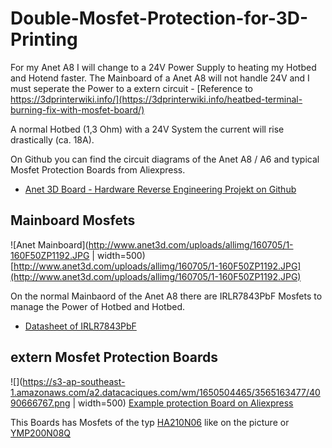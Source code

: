 # Double-Mosfet-Protection-for-3D-Printing

For my Anet A8 I will change to a 24V Power Supply to heating my Hotbed and Hotend faster.
The Mainboard of a Anet A8 will not handle 24V and I must seperate the Power to a extern circuit - [Reference to https://3dprinterwiki.info/](https://3dprinterwiki.info/heatbed-terminal-burning-fix-with-mosfet-board/)

A normal Hotbed (1,3 Ohm) with a 24V System the current will rise drastically (ca. 18A).

On Github you can find the circuit diagrams of the Anet A8 / A6 and typical Mosfet Protection Boards from Aliexpress.
* [Anet 3D Board - Hardware Reverse Engineering Projekt on Github ](https://github.com/ralf-e/ANET-3D-Board-V1.0)

## Mainboard Mosfets
![Anet Mainboard](http://www.anet3d.com/uploads/allimg/160705/1-160F50ZP1192.JPG | width=500)
[http://www.anet3d.com/uploads/allimg/160705/1-160F50ZP1192.JPG](http://www.anet3d.com/uploads/allimg/160705/1-160F50ZP1192.JPG)

On the normal Mainbaord of the Anet A8 there are IRLR7843PbF Mosfets to manage the Power of Hotbed and Hotbed.
* [Datasheet of IRLR7843PbF](https://www.infineon.com/dgdl/irlr7843pbf.pdf?fileId=5546d462533600a40153566de53526d8)
 
## extern Mosfet Protection Boards
![](https://s3-ap-southeast-1.amazonaws.com/a2.datacaciques.com/wm/1650504465/3565163477/4090666767.png | width=500)
[Example protection Board on Aliexpress](https://de.aliexpress.com/item/3D-Printer-Parts-Heated-Bed-Power-Module-Board-25A-MOSFET-For-Chitu-Motherboard/32814486198.html)

This Boards has Mosfets of the typ [HA210N06](http://www.cecb2b.com/batchupload/inventoryother/zfa_ic_inventory/201495/zfa__332199_f13c9a0a038c37904c57614f101672ad.PDF) like on the picture or [YMP200N08Q](http://www.2150692.ru/files/ymp200n08q.pdf)